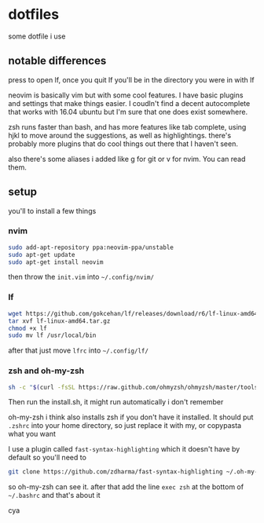 # dotfiles

some dotfile i use

## notable differences

press <ctrl-o> to open lf, once you quit lf you'll be in the directory you were in with lf
  
neovim is basically vim but with some cool features. I have basic plugins and settings that make things easier. I coudln't find a decent autocomplete that works with 16.04 ubuntu but I'm sure that one does exist somewhere.

zsh runs faster than bash, and has more features like tab complete, using hjkl to move around the suggestions, as well as highlightings. there's
probably more plugins that do cool things out there that I haven't seen.

also there's some aliases i added like g for git or v for nvim. You can read them.

## setup

you'll to install a few things

### nvim

```sh
sudo add-apt-repository ppa:neovim-ppa/unstable
sudo apt-get update
sudo apt-get install neovim
```

then throw the `init.vim` into `~/.config/nvim/`

### lf

```sh
wget https://github.com/gokcehan/lf/releases/download/r6/lf-linux-amd64.tar.gz -O lf-linux-amd64.tar.gz
tar xvf lf-linux-amd64.tar.gz
chmod +x lf
sudo mv lf /usr/local/bin
```

after that just move `lfrc` into `~/.config/lf/`

### zsh and oh-my-zsh

```sh
sh -c "$(curl -fsSL https://raw.github.com/ohmyzsh/ohmyzsh/master/tools/install.sh)"
```

Then run the install.sh, it might run automatically i don't remember

oh-my-zsh i think also installs zsh if you don't have it installed. It should put `.zshrc` into your home directory,
so just replace it with my, or copypasta what you want

I use a plugin called `fast-syntax-highlighting` which it doesn't have by default so you'll need to

```sh
git clone https://github.com/zdharma/fast-syntax-highlighting ~/.oh-my-zsh/plugins
```

so oh-my-zsh can see it. after that add the line `exec zsh` at the bottom of `~/.bashrc` and that's about it

cya
